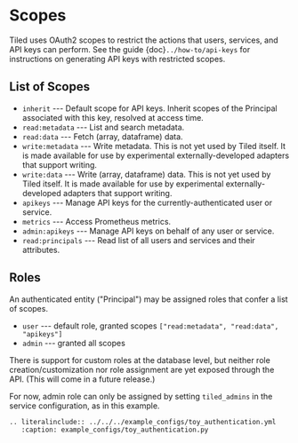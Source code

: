# Scopes

Tiled uses OAuth2 scopes to restrict the actions that users, services, and API keys can perform.
See the guide {doc}`../how-to/api-keys` for instructions on generating API keys
with restricted scopes.

## List of Scopes

* `inherit` --- Default scope for API keys. Inherit scopes of the Principal
  associated with this key, resolved at access time.
* `read:metadata` --- List and search metadata.
* `read:data` --- Fetch (array, dataframe) data.
* `write:metadata` --- Write metadata. This is not yet used by Tiled itself. It is made available for use by experimental externally-developed adapters that support writing.
* `write:data` --- Write (array, dataframe) data. This is not yet used by Tiled itself. It is made available for use by experimental externally-developed adapters that support writing.
* `apikeys` --- Manage API keys for the currently-authenticated user or service.
* `metrics` --- Access Prometheus metrics.
* `admin:apikeys` --- Manage API keys on behalf of any user or service.
* `read:principals` --- Read list of all users and services and their attributes.

## Roles

An authenticated entity ("Principal") may be assigned roles that confer a list
of scopes.

* `user` --- default role, granted scopes `["read:metadata", "read:data", "apikeys"]`
* `admin` --- granted all scopes

There is support for custom roles at the database level, but neither role
creation/customization nor role assignment are yet exposed through the API.
(This will come in a future release.)

For now, admin role can only be assigned by setting `tiled_admins` in the
service configuration, as in this example.

```{eval-rst}
.. literalinclude:: ../../../example_configs/toy_authentication.yml
   :caption: example_configs/toy_authentication.py
```
